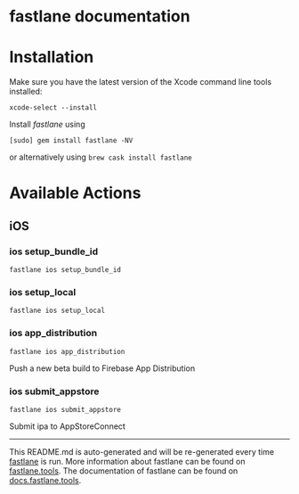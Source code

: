 fastlane documentation
================
# Installation

Make sure you have the latest version of the Xcode command line tools installed:

```
xcode-select --install
```

Install _fastlane_ using
```
[sudo] gem install fastlane -NV
```
or alternatively using `brew cask install fastlane`

# Available Actions
## iOS
### ios setup_bundle_id
```
fastlane ios setup_bundle_id
```

### ios setup_local
```
fastlane ios setup_local
```

### ios app_distribution
```
fastlane ios app_distribution
```
Push a new beta build to Firebase App Distribution
### ios submit_appstore
```
fastlane ios submit_appstore
```
Submit ipa to AppStoreConnect

----

This README.md is auto-generated and will be re-generated every time [fastlane](https://fastlane.tools) is run.
More information about fastlane can be found on [fastlane.tools](https://fastlane.tools).
The documentation of fastlane can be found on [docs.fastlane.tools](https://docs.fastlane.tools).
